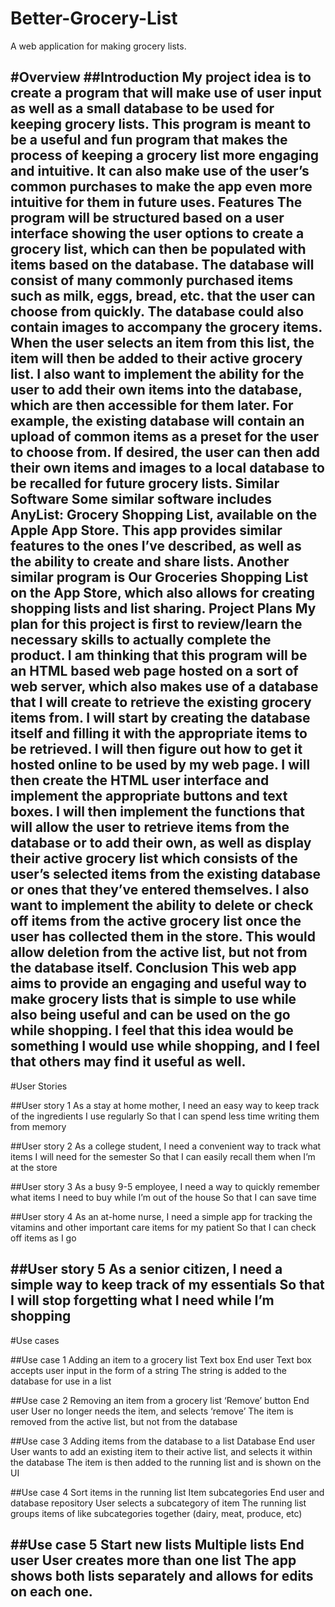 # Better-Grocery-List
A web application for making grocery lists.

#Overview
##Introduction
My project idea is to create a program that will make use of user input as well as a small database to be used for keeping grocery lists. This program is meant to be a useful and fun program that makes the process of keeping a grocery list more engaging and intuitive. It can also make use of the user’s common purchases to make the app even more intuitive for them in future uses.
Features
	The program will be structured based on a user interface showing the user options to create a grocery list, which can then be populated with items based on the database. The database will consist of many commonly purchased items such as milk, eggs, bread, etc. that the user can choose from quickly. The database could also contain images to accompany the grocery items. When the user selects an item from this list, the item will then be added to their active grocery list.
	I also want to implement the ability for the user to add their own items into the database, which are then accessible for them later. For example, the existing database will contain an upload of common items as a preset for the user to choose from. If desired, the user can then add their own items and images to a local database to be recalled for future grocery lists.
	Similar Software
	Some similar software includes AnyList: Grocery Shopping List, available on the Apple App Store. This app provides similar features to the ones I’ve described, as well as the ability to create and share lists. Another similar program is Our Groceries Shopping List on the App Store, which also allows for creating shopping lists and list sharing.
	Project Plans
	My plan for this project is first to review/learn the necessary skills to actually complete the product. I am thinking that this program will be an HTML based web page hosted on a sort of web server, which also makes use of a database that I will create to retrieve the existing grocery items from.
	I will start by creating the database itself and filling it with the appropriate items to be retrieved. I will then figure out how to get it hosted online to be used by my web page. I will then create the HTML user interface and implement the appropriate buttons and text boxes. I will then implement the functions that will allow the user to retrieve items from the database or to add their own, as well as display their active grocery list which consists of the user’s selected items from the existing database or ones that they’ve entered themselves.
	I also want to implement the ability to delete or check off items from the active grocery list once the user has collected them in the store. This would allow deletion from the active list, but not from the database itself.
	Conclusion
This web app aims to provide an engaging and useful way to make grocery lists that is simple to use while also being useful and can be used on the go while shopping. I feel that this idea would be something I would use while shopping, and I feel that others may find it useful as well.
-------
#User Stories

##User story 1
As a stay at home mother,
I need an easy way to keep track of the ingredients I use regularly
So that I can spend less time writing them from memory

##User story 2
As a college student,
I need a convenient way to track what items I will need for the semester
So that I can easily recall them when I’m at the store

##User story 3
As a busy 9-5 employee,
I need a way to quickly remember what items I need to buy while I’m out of the house
So that I can save time

##User story 4
As an at-home nurse,
I need a simple app for tracking the vitamins and other important care items for my patient
So that I can check off items as I go

##User story 5
As a senior citizen,
I need a simple way to keep track of my essentials
So that I will stop forgetting what I need while I’m shopping
-------

#Use cases

##Use case 1
Adding an item to a grocery list
Text box
End user
Text box accepts user input in the form of a string
The string is added to the database for use in a list

##Use case 2
Removing an item from a grocery list
‘Remove’ button
End user
User no longer needs the item, and selects ‘remove’
The item is removed from the active list, but not from the database

##Use case 3
Adding items from the database to a list
Database
End user
User wants to add an existing item to their active list, and selects it within the database
The item is then added to the running list and is shown on the UI

##Use case 4
Sort items in the running list
Item subcategories
End user and database repository
User selects a subcategory of item
The running list groups items of like subcategories together (dairy, meat, produce, etc)

##Use case 5
Start new lists
Multiple lists
End user
User creates more than one list
The app shows both lists separately and allows for edits on each one.
-------

